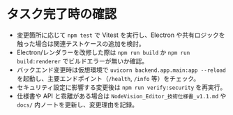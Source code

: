# タスク完了時の確認
- 変更箇所に応じて `npm test` で Vitest を実行し、Electron や共有ロジックを触った場合は関連テストケースの追加を検討。
- Electron/レンダラーを改修した際は `npm run build` か `npm run build:renderer` でビルドエラーが無いか確認。
- バックエンド変更時は仮想環境で `uvicorn backend.app.main:app --reload` を起動し、主要エンドポイント（`/health`, `/info` 等）をチェック。
- セキュリティ設定に影響する変更後は `npm run verify:security` を再実行。
- 仕様書や API と乖離がある場合は `NodeVision_Editor_技術仕様書_v1.1.md` や `docs/` 内ノートを更新し、変更理由を記録。